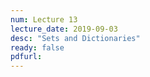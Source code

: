 ```yaml
---
num: Lecture 13
lecture_date: 2019-09-03
desc: "Sets and Dictionaries"
ready: false
pdfurl:
---
```

